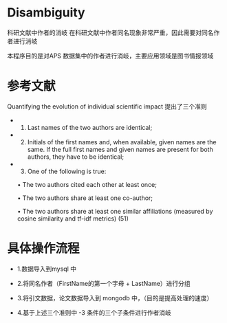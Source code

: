 # Disambiguity
科研文献中作者的消岐
在科研文献中作者同名现象非常严重，因此需要对同名作者进行消岐

本程序目的是对APS 数据集中的作者进行消岐，主要应用领域是图书情报领域

# 参考文献

Quantifying the evolution of individual scientific impact 提出了三个准则

- 1. Last names of the two authors are identical;

- 2. Initials of the first names and, when available, given names are the same. If the full first names and given names are present for both authors, they have to be identical;

- 3. One of the following is true:

    • The two authors cited each other at least once;

    • The two authors share at least one co-author;

    • The two authors share at least one similar affiliations (measured by cosine similarity and tf-idf metrics) (51)
    
# 具体操作流程 
- 1.数据导入到mysql 中

- 2.将同名作者（FirstName的第一个字母 + LastName）进行分组

- 3.将引文数据，论文数据导入到 mongodb 中，（目的是提高处理的速度）

- 4.基于上述三个准则中 -3 条件的三个子条件进行作者消岐
